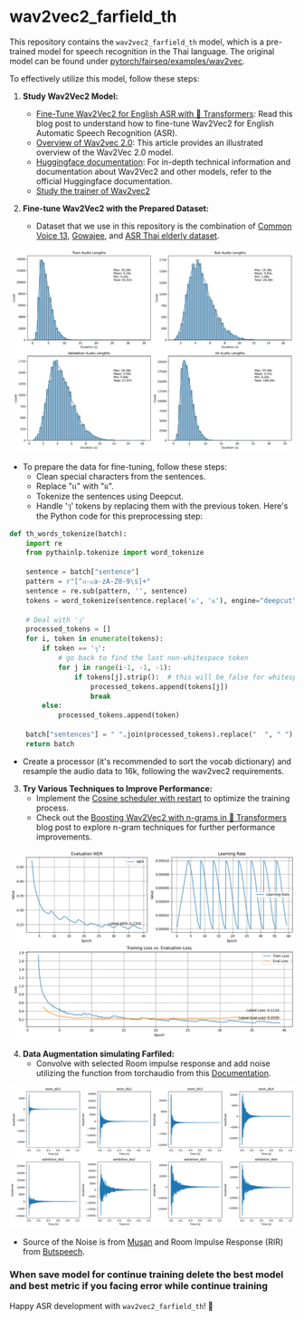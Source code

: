 # wav2vec2_farfield_th

This repository contains the `wav2vec2_farfield_th` model, which is a pre-trained model for speech recognition in the Thai language. The original model can be found under [pytorch/fairseq/examples/wav2vec](https://github.com/pytorch/fairseq/tree/master/examples/wav2vec#wav2vec-20).

To effectively utilize this model, follow these steps:

1. **Study Wav2Vec2 Model:**
   - [Fine-Tune Wav2Vec2 for English ASR with 🤗 Transformers](https://huggingface.co/blog/fine-tune-wav2vec2-english): Read this blog post to understand how to fine-tune Wav2Vec2 for English Automatic Speech Recognition (ASR).
   - [Overview of Wav2vec 2.0](https://jonathanbgn.com/2021/09/30/illustrated-wav2vec-2.html): This article provides an illustrated overview of the Wav2Vec 2.0 model.
   - [Huggingface documentation](https://huggingface.co/docs/transformers/model_doc/wav2vec2): For in-depth technical information and documentation about Wav2Vec2 and other models, refer to the official Huggingface documentation.
   - [Study the trainer of Wav2vec2](https://huggingface.co/docs/transformers/main_classes/trainer)

2. **Fine-tune Wav2Vec2 with the Prepared Dataset:**
   - Dataset that we use in this repository is the combination of [Common Voice 13](https://commonvoice.mozilla.org/en/datasets), [Gowajee](https://github.com/ekapolc/gowajee_corpus), and [ASR Thai elderly dataset](https://github.com/VISAI-DATAWOW/Thai-Elderly-Speech-dataset/releases/tag/v1.0.0).
  
![distribution](./components/distribution.jpg)

   - To prepare the data for fine-tuning, follow these steps:
     - Clean special characters from the sentences.
     - Replace "เเ" with "แ".
     - Tokenize the sentences using Deepcut.
     - Handle 'ๆ' tokens by replacing them with the previous token. Here's the Python code for this preprocessing step:
     
```python
def th_words_tokenize(batch):
    import re
    from pythainlp.tokenize import word_tokenize

    sentence = batch["sentence"]
    pattern = r"[^ก-๙a-zA-Z0-9\s]+"
    sentence = re.sub(pattern, '', sentence)
    tokens = word_tokenize(sentence.replace('เเ', 'แ'), engine="deepcut")

    # Deal with 'ๆ'
    processed_tokens = []
    for i, token in enumerate(tokens):
        if token == 'ๆ':
            # go back to find the last non-whitespace token
            for j in range(i-1, -1, -1):
                if tokens[j].strip():  # this will be false for whitespace
                    processed_tokens.append(tokens[j])
                    break
        else:
            processed_tokens.append(token)

    batch["sentences"] = " ".join(processed_tokens).replace("  ", " ")
    return batch
```


   - Create a processor (it's recommended to sort the vocab dictionary) and resample the audio data to 16k, following the wav2vec2 requirements.

3. **Try Various Techniques to Improve Performance:**
   - Implement the [Cosine scheduler with restart](https://huggingface.co/docs/transformers/v4.30.0/en/main_classes/optimizer_schedules#transformers.get_linear_schedule_with_warmup.num_training_steps) to optimize the training process.
   - Check out the [Boosting Wav2Vec2 with n-grams in 🤗 Transformers](https://huggingface.co/blog/wav2vec2-with-ngram) blog post to explore n-gram techniques for further performance improvements.

![train](./components/output3.png)

4. **Data Augmentation simulating Farfiled:**
   - Convolve with selected Room impulse response and add noise utilizing the function from torchaudio from this [Documentation](https://pytorch.org/audio/stable/tutorials/audio_data_augmentation_tutorial.html).

![rir](./components/rir.png)

   - Source of the Noise is from [Musan](https://www.openslr.org/17/) and Room Impulse Response (RIR) from [Butspeech](https://speech.fit.vutbr.cz/software/but-speech-fit-reverb-database).

### When save model for continue training delete the best model and best metric if you facing error while continue training

Happy ASR development with `wav2vec2_farfield_th`! 🎉



